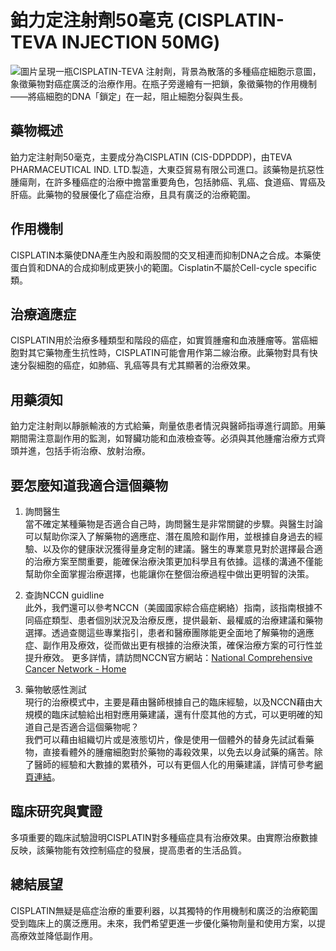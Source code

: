 # 鉑力定注射劑50毫克 (CISPLATIN-TEVA INJECTION 50MG) 
![圖片呈現一瓶CISPLATIN-TEVA 注射劑，背景為散落的多種癌症細胞示意圖，象徵藥物對癌症廣泛的治療作用。在瓶子旁邊繪有一把鎖，象徵藥物的作用機制——將癌細胞的DNA「鎖定」在一起，阻止細胞分裂與生長。](https://i.imgur.com/8Zfluqk.jpeg)

## 藥物概述

鉑力定注射劑50毫克，主要成分為CISPLATIN (CIS-DDPDDP)，由TEVA PHARMACEUTICAL IND. LTD.製造，大東亞貿易有限公司進口。該藥物是抗惡性腫瘍劑，在許多種癌症的治療中擔當重要角色，包括肺癌、乳癌、食道癌、胃癌及肝癌。此藥物的發展優化了癌症治療，且具有廣泛的治療範圍。

## 作用機制

CISPLATIN本藥使DNA產生內股和兩股間的交叉相連而抑制DNA之合成。本藥使蛋白質和DNA的合成抑制成更狹小的範圍。Cisplatin不屬於Cell-cycle specific類。

## 治療適應症

CISPLATIN用於治療多種類型和階段的癌症，如實質腫瘤和血液腫瘤等。當癌細胞對其它藥物產生抗性時，CISPLATIN可能會用作第二線治療。此藥物對具有快速分裂細胞的癌症，如肺癌、乳癌等具有尤其顯著的治療效果。

## 用藥須知

鉑力定注射劑以靜脈輸液的方式給藥，劑量依患者情況與醫師指導進行調節。用藥期間需注意副作用的監測，如腎臟功能和血液檢查等。必須與其他腫瘤治療方式齊頭并進，包括手術治療、放射治療。

## 要怎麼知道我適合這個藥物 

1. 詢問醫生  
當不確定某種藥物是否適合自己時，詢問醫生是非常關鍵的步驟。與醫生討論可以幫助你深入了解藥物的適應症、潛在風險和副作用，並根據自身過去的經驗、以及你的健康狀況獲得量身定制的建議。醫生的專業意見對於選擇最合適的治療方案至關重要，能確保治療決策更加科學且有依據。這樣的溝通不僅能幫助你全面掌握治療選擇，也能讓你在整個治療過程中做出更明智的決策。 

2. 查詢NCCN guidline  
此外，我們還可以參考NCCN（美國國家綜合癌症網絡）指南，該指南根據不同癌症類型、患者個別狀況及治療反應，提供最新、最權威的治療建議和藥物選擇。透過查閱這些專業指引，患者和醫療團隊能更全面地了解藥物的適應症、副作用及療效，從而做出更有根據的治療決策，確保治療方案的可行性並提升療效。 
更多詳情，請訪問NCCN官方網站：[National Comprehensive Cancer Network - Home](https://www.nccn.org/)

3. 藥物敏感性測試  
現行的治療模式中，主要是藉由醫師根據自己的臨床經驗，以及NCCN藉由大規模的臨床試驗給出相對應用藥建議，還有什麼其他的方式，可以更明確的知道自己是否適合這個藥物呢？   
我們可以藉由組織切片或是液態切片，像是使用一個體外的替身先試試看藥物，直接看體外的腫瘤細胞對於藥物的毒殺效果，以免去以身試藥的痛苦。除了醫師的經驗和大數據的累積外，可以有更個人化的用藥建議，詳情可參考[網頁連結](https://info.cancerfree.io/)。

## 臨床研究與實證

多項重要的臨床試驗證明CISPLATIN對多種癌症具有治療效果。由實際治療數據反映，該藥物能有效控制癌症的發展，提高患者的生活品質。

## 總結展望

CISPLATIN無疑是癌症治療的重要利器，以其獨特的作用機制和廣泛的治療範圍受到臨床上的廣泛應用。未來，我們希望更進一步優化藥物劑量和使用方案，以提高療效並降低副作用。
